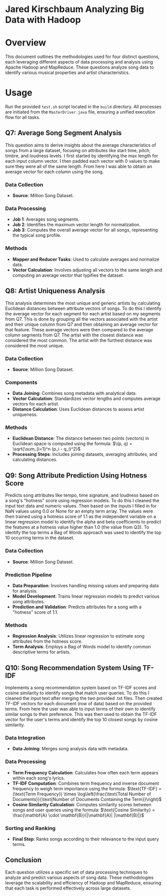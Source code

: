 # Jared Kirschbaum Analyzing Big Data with Hadoop

# Overview
This document outlines the methodologies used for four distinct questions, each leveraging different aspects of data processing and analysis using Apache Hadoop and MapReduce. These questions analyze song data to identify various musical properties and artist characteristics.

# Usage
Run the provided `test.sh` script located in the `build` directory. All processes are initiated from the `MasterDriver.java` file, ensuring a unified execution flow for all tasks.

## Q7: Average Song Segment Analysis
This question aims to derive insights about the average characteristics of songs from a large dataset, focusing on attributes like start time, pitch, timbre, and loudness levels. I first started by identifying the max length for each input column vector. I then padded each vector with 0 values to make sure they were all of the same length. From here I was able to obtain an average vector for each column using the song.

### Data Collection
- **Source**: Million Song Dataset.

### Data Processing
- **Job 1**: Averages song segments.
- **Job 2**: Identifies the maximum vector length for normalization.
- **Job 3**: Computes the overall average vector for all songs, representing the typical song profile.

### Methods
- **Mapper and Reducer Tasks**: Used to calculate averages and normalize data.
- **Vector Calculation**: Involves adjusting all vectors to the same length and computing an average vector that typifies the dataset.

## Q8: Artist Uniqueness Analysis
This analysis determines the most unique and generic artists by calculating Euclidean distances between attribute vectors of songs. To do this I identify the average vector for each segment for each artist based on my segments from Q7. This is done by grouping all the vectors associated with the artist and their unique column from Q7 and then obtaining an average vector for that feature. These average vectors were then compared to the average column segments from Q7. The artist with the closest distance was considered the most common. The artist with the furthest distance was considered the most unique.

### Data Collection
- **Source**: Million Song Dataset.

### Components
- **Data Joining**: Combines song metadata with analytical data.
- **Vector Calculation**: Standardizes vector lengths and computes average vectors for each artist.
- **Distance Calculation**: Uses Euclidean distances to assess artist uniqueness.

### Methods
- **Euclidean Distance**: The distance between two points (vectors) in Euclidean space is computed using the formula:
  $\(p, q) = \sqrt{\sum_{i=1}^n (p_i - q_i)^2}$
- **Processing Steps**: Includes joining datasets, averaging attributes, and calculating distances.

## Q9: Song Attribute Prediction Using Hotness Score
Predicts song attributes like tempo, time signature, and loudness based on a song's "hotness" score using regression models. To do this I cleaned the input text data and numeric values. Then based on the inputs I filled in for NaN values using 0.0 or None for an empty term array. The values were then trained using a hotness score of 1.1 as the independent variable on a linear regression model to identify the alpha and beta coefficients to predict the features at a hotness value higher than 1.0 (the value from Q3). To identify the top terms a Bag of Words approach was used to identify the top 10 occurring terms in the dataset.

### Data Collection
- **Source**: Million Song Dataset.

### Prediction Pipeline
- **Data Preparation**: Involves handling missing values and preparing data for analysis.
- **Model Development**: Trains linear regression models to predict various song attributes.
- **Prediction and Validation**: Predicts attributes for a song with a "hotness" score of 1.1.

### Methods
- **Regression Analysis**: Utilizes linear regression to estimate song attributes from the hotness score.
- **Term Analysis**: Employs a Bag of Words model to identify common descriptive terms for artists.

## Q10: Song Recommendation System Using TF-IDF
Implements a song recommendation system based on TF-IDF scores and cosine similarity to identify songs that match user queries. To do this I cleaned the input text after merging the two provided .txt files. Then created TF-IDF vectors for each document (row of data) based on the provided terms. From here the user was able to input terms of their own to identify similar songs to their preference. This was then used to obtain the TF-IDF vector for the user's terms and identify the top 10 closest songs by cosine similarity.

### Data Integration
- **Data Joining**: Merges song analysis data with metadata.

### Data Processing
- **Term Frequency Calculation**: Calculates how often each term appears within each song's lyrics.
- **TF-IDF Computation**: Combines term frequency and inverse document frequency to weigh term importance using the formula:
  $\\text{TF-IDF} = (\text{Term Frequency}) \times \log\left(\frac{\text{Total Number of Documents}}{\text{Number of Documents Containing the Term}}\right)\$
- **Cosine Similarity Calculation**: Computes similarity scores between songs and user queries using the formula:
  $\\text{Cosine Similarity} = \frac{\mathbf{A} \cdot \mathbf{B}}{\|\mathbf{A}\| \|\mathbf{B}\|}\$

### Sorting and Ranking
- **Final Step**: Ranks songs according to their relevance to the input query terms.

## Conclusion
Each question utilizes a specific set of data processing techniques to analyze and predict various aspects of song data. These methodologies leverage the scalability and efficiency of Hadoop and MapReduce, ensuring that each task is performed effectively across large datasets.

